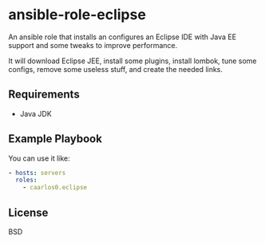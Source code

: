 ansible-role-eclipse
=========

An ansible role that installs an configures an Eclipse IDE with Java EE support
and some tweaks to improve performance.

It will download Eclipse JEE, install some plugins, install lombok,
tune some configs, remove some useless stuff, and create the needed links.

Requirements
------------

- Java JDK


Example Playbook
----------------

You can use it like:

```yml
- hosts: servers
  roles:
    - caarlos0.eclipse
```

License
-------

BSD
